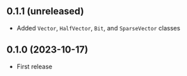 ## 0.1.1 (unreleased)

- Added `Vector`, `HalfVector`, `Bit`, and `SparseVector` classes

## 0.1.0 (2023-10-17)

- First release
